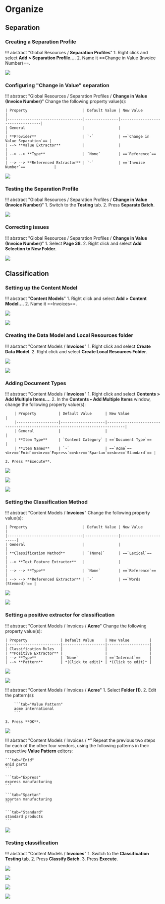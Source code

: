 # Organize

## Separation

### Creating a Separation Profile

!!! abstract "Global Resources / **Separation Profiles**"
    1. Right click and select **Add > Separation Profile...**.
    2. Name it ==Change in Value (Invoice Number)==.

![](../assets/img/vol-2/3-1/009.png)

### Configuring "Change in Value" separation

!!! abstract "Global Resources / Separation Profiles / **Change in Value (Invoice Number)**"
    Change the following property value(s):
    
    | Property                         | Default Value | New Value                        |
    |----------------------------------|---------------|----------------------------------|
    | General                          |               |                                  |
    | **Provider**                     | `-`           | ==`Change in Value Separation`== |
    | --> **Value Extractor**          |               |                                  |
    | --> --> **Type**                 | `None`        | ==`Reference`==                  |
    | --> --> **Referenced Extractor** | `-`           | ==`Invoice Number`==             |

![](../assets/img/vol-2/3-1/020.png)

### Testing the Separation Profile

!!! abstract "Global Resources / Separation Profiles / **Change in Value (Invoice Number)**"
    1. Switch to the **Testing** tab.
    2. Press **Separate Batch**.

![](../assets/img/vol-2/3-1/022.png)

### Correcting issues

!!! abstract "Global Resources / Separation Profiles / **Change in Value (Invoice Number)**"
    1. Select **Page 38**.
    2. Right click and select **Add Selection to New Folder**.

![](../assets/img/vol-2/3-1/025.png)

## Classification

### Setting up the Content Model

!!! abstract "**Content Models**"
    1. Right click and select **Add > Content Model...**.
    2. Name it ==Invoices==.

![](../assets/img/vol-2/3-2/002.png)

![](../assets/img/vol-2/3-2/004.png)

### Creating the Data Model and Local Resources folder

!!! abstract "Content Models / **Invoices**"
    1. Right click and select **Create Data Model**.
    2. Right click and select **Create Local Resources Folder**.

![](../assets/img/vol-2/3-2/006.png)

![](../assets/img/vol-2/3-2/007.png)

### Adding Document Types

!!! abstract "Content Models / **Invoices**"
    1. Right click and select **Contents > Add Multiple Items...**.
    2. In the **Contents • Add Multiple Items** window, change the following property value(s):

        | Property          | Default Value      | New Value                                                                    |
        |-------------------|--------------------|------------------------------------------------------------------------------|
        | General           |                    |                                                                              |
        | **Item Type**     | `Content Category` | ==`Document Type`==                                                          |
        | **Item Names**    | `-`                | ==`Acme`==<br>==`Enid`==<br>==`Express`==<br>==`Spartan`==<br>==`Standard`== |

    3. Press **Execute**.

![](../assets/img/vol-2/3-2/008.png)

![](../assets/img/vol-2/3-2/013.png)

![](../assets/img/vol-2/3-2/015.png)

### Setting the Classification Method

!!! abstract "Content Models / **Invoices**"
    Change the following property value(s):

    | Property                         | Default Value | New Value             |
    |----------------------------------|---------------|-----------------------|
    | General                          |               |                       |
    | **Classification Method**        | `(None)`      | ==`Lexical`==         |
    | --> **Text Feature Extractor**   |               |                       |
    | --> --> **Type**                 | `None`        | ==`Reference`==       |
    | --> --> **Referenced Extractor** | `-`           | ==`Words (Stemmed)`== |

![](../assets/img/vol-2/3-2/017.png)

![](../assets/img/vol-2/3-2/026.png)

### Setting a positive extractor for classification

!!! abstract "Content Models / Invoices / **Acme**"
    Change the following property value(s):

    | Property               | Default Value     | New Value         |
    |------------------------|-------------------|-------------------|
    | Classification Rules   |                   |                   |
    | **Positive Extractor** |                   |                   |
    | --> **Type**           | `None`            | ==`Internal`==    |
    | --> **Pattern**        | *(Click to edit)* | *(Click to edit)* |

![](../assets/img/vol-2/3-2/028.png)

![](../assets/img/vol-2/3-2/034.png)

!!! abstract "Content Models / Invoices / **Acme**"
    1. Select **Folder (1)**.
    2. Edit the pattern(s):

        ```tab="Value Pattern"
        acme international
        ```

    3. Press **OK**.
    
![](../assets/img/vol-2/3-2/036.png)

!!! abstract "Content Models / Invoices / **\***"
    Repeat the previous two steps for each of the other four vendors, using the following patterns in their respective **Value Pattern** editors:

    ```tab="Enid"
    enid parts
    ```

    ```tab="Express"
    express manufacturing
    ```

    ```tab="Spartan"
    spartan manufacturing
    ```

    ```tab="Standard"
    standard products
    ```

![](../assets/img/vol-2/3-2/38-42.gif)

### Testing classification

!!! abstract "Content Models / **Invoices**"
    1. Switch to the **Classification Testing** tab.
    2. Press **Classify Batch**.
    3. Press **Execute**.

![](../assets/img/vol-2/3-2/043.png)

![](../assets/img/vol-2/3-2/044.png)

![](../assets/img/vol-2/3-2/045.png)

![](../assets/img/vol-2/3-2/046.png)
